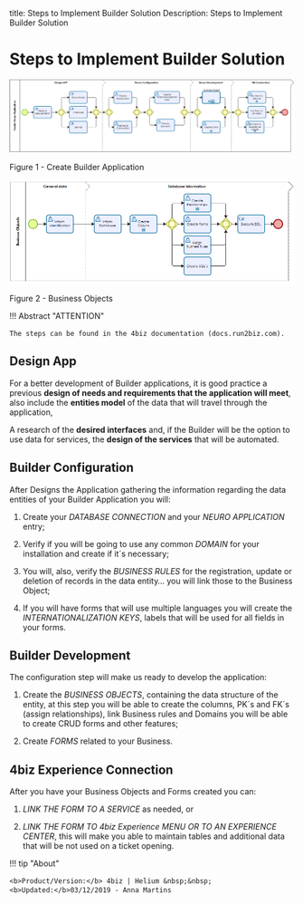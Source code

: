 title: Steps to Implement Builder Solution
Description: Steps to Implement Builder Solution
# Steps to Implement Builder Solution


![create builder app](images/builder-1.png)

Figure 1 - Create Builder Application


![business](images/builder-2.png)

Figure 2 - Business Objects


!!! Abstract "ATTENTION"

    The steps can be found in the 4biz documentation (docs.run2biz.com).

## Design App


For a better development of Builder applications, it is good practice a previous
**design of needs and requirements that the application will meet**, also
include the **entities model** of the data that will travel through the
application,

A research of the **desired interfaces** and, if the Builder will be the option to
use data for services, the **design of the services** that will be automated.

## Builder Configuration


After Designs the Application gathering the information regarding the data
entities of your Builder Application you will:

1.  Create your *DATABASE CONNECTION* and your *NEURO APPLICATION* entry;

2.  Verify if you will be going to use any common *DOMAIN* for your installation
    and create if it´s necessary;

3.  You will, also, verify the *BUSINESS RULES* for the registration, update or
    deletion of records in the data entity… you will link those to the Business
    Object;

4.  If you will have forms that will use multiple languages you will create the
    *INTERNATIONALIZATION KEYS*, labels that will be used for all fields in your
    forms.

## Builder Development


The configuration step will make us ready to develop the application:

1.  Create the *BUSINESS OBJECTS*, containing the data structure of the entity,
    at this step you will be able to create the columns, PK´s and FK´s (assign
    relationships), link Business rules and Domains you will be able to create
    CRUD forms and other features;

2.  Create *FORMS* related to your Business.

## 4biz Experience Connection


After you have your Business Objects and Forms created you can:

1.  *LINK THE FORM TO A SERVICE* as needed, or

2.  *LINK THE FORM TO 4biz Experience MENU OR TO AN EXPERIENCE CENTER*, this will make you
    able to maintain tables and additional data that will be not used on a ticket opening.



!!! tip "About"

    <b>Product/Version:</b> 4biz | Helium &nbsp;&nbsp;
    <b>Updated:</b>03/12/2019 - Anna Martins  
